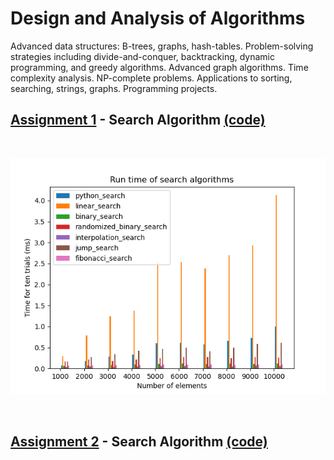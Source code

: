 # Design and Analysis of Algorithms

Advanced data structures: B-trees, graphs, hash-tables. Problem-solving strategies including divide-and-conquer, backtracking, dynamic programming, and greedy algorithms. Advanced graph algorithms. Time complexity analysis. NP-complete problems. Applications to sorting, searching, strings, graphs. Programming projects. 

## [Assignment 1](https://drive.google.com/open?id=1OxHV61h49uulY6zSPOI-0k0ARXxfk-jG) - Search Algorithm [(code)](https://github.com/iakil/CSCI323_Design-and-Analysis-of-Algorithms/blob/main/Assignments/Assignnment1/A_Bhuiyan_Assgn1.py)

<br>

<p align="center">
  <img src="https://github.com/iakil/CSCI323/blob/main/Assignments/Assignnment1/Assignment1.png" alt="Search Algorithm">
</p>

<br>

## [Assignment 2](https://drive.google.com/open?id=1yHQJErWWvb-uHm_yYrCBkD5JP-vZe9Ul) - Search Algorithm [(code)](https://www.google.com/)